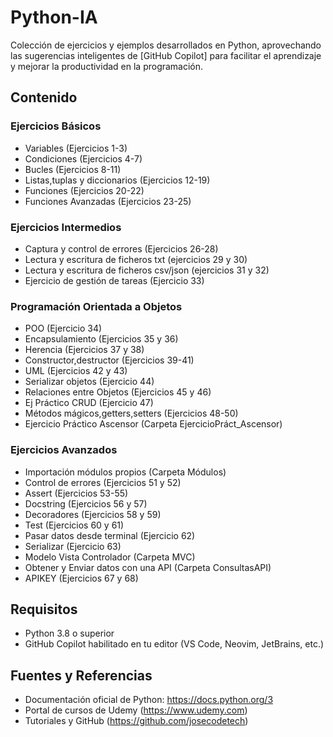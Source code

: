 # Python-IA
Colección de ejercicios y ejemplos desarrollados en Python, aprovechando las sugerencias inteligentes de [GitHub Copilot] para facilitar el aprendizaje y mejorar la productividad en la programación.
## Contenido
### Ejercicios Básicos
- Variables (Ejercicios 1-3)
- Condiciones (Ejercicios 4-7)
- Bucles (Ejercicios 8-11)
- Listas,tuplas y diccionarios (Ejercicios 12-19)
- Funciones (Ejercicios 20-22)
- Funciones Avanzadas (Ejercicios 23-25)
### Ejercicios Intermedios
- Captura y control de errores (Ejercicios 26-28)
- Lectura y escritura de ficheros txt (ejercicios 29 y 30)
- Lectura y escritura de ficheros csv/json (ejercicios 31 y 32)
- Ejercicio de gestión de tareas (Ejercicio 33)
### Programación Orientada a Objetos
- POO (Ejercicio 34)
- Encapsulamiento (Ejercicios 35 y 36)
- Herencia (Ejercicios 37 y 38)
- Constructor,destructor (Ejercicios 39-41)
- UML (Ejercicios 42 y 43)
- Serializar objetos (Ejercicio 44)
- Relaciones entre Objetos (Ejercicios 45 y 46)
- Ej Práctico CRUD (Ejercicio 47)
- Métodos mágicos,getters,setters (Ejercicios 48-50)
- Ejercicio Práctico Ascensor (Carpeta EjercicioPráct_Ascensor)
### Ejercicios Avanzados
- Importación módulos propios (Carpeta Módulos)
- Control de errores (Ejercicios 51 y 52)
- Assert (Ejercicios 53-55)
- Docstring (Ejercicios 56 y 57)
- Decoradores (Ejercicios 58 y 59)
- Test (Ejercicios 60 y 61)
- Pasar datos desde terminal (Ejercicio 62)
- Serializar (Ejercicio 63)
- Modelo Vista Controlador (Carpeta MVC)
- Obtener y Enviar datos con una API (Carpeta ConsultasAPI)
- APIKEY (Ejercicios 67 y 68)
## Requisitos
- Python 3.8 o superior
- GitHub Copilot habilitado en tu editor (VS Code, Neovim, JetBrains, etc.)
## Fuentes y Referencias
- Documentación oficial de Python: https://docs.python.org/3
- Portal de cursos de Udemy (https://www.udemy.com)
- Tutoriales y GitHub (https://github.com/josecodetech)

